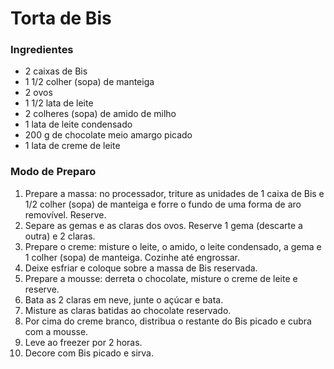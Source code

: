 # Torta de Bis

### Ingredientes

- 2 caixas de Bis
- 1 1/2 colher (sopa) de manteiga
- 2 ovos
- 1 1/2 lata de leite
- 2 colheres (sopa) de amido de milho
- 1 lata de leite condensado
- 200 g de chocolate meio amargo picado
- 1 lata de creme de leite



### Modo de Preparo

1. Prepare a massa: no processador, triture as unidades de 1 caixa de Bis e 1/2 colher (sopa) de manteiga e forre o fundo de uma forma de aro removível. Reserve.
2. Separe as gemas e as claras dos ovos. Reserve 1 gema (descarte a outra) e 2 claras.
3. Prepare o creme: misture o leite, o amido, o leite condensado, a gema e 1 colher (sopa) de manteiga. Cozinhe até engrossar.
4. Deixe esfriar e coloque sobre a massa de Bis reservada.
5. Prepare a mousse: derreta o chocolate, misture o creme de leite e reserve.
6. Bata as 2 claras em neve, junte o açúcar e bata.
7. Misture as claras batidas ao chocolate reservado.
8. Por cima do creme branco, distribua o restante do Bis picado e cubra com a mousse.
9. Leve ao freezer por 2 horas.
10. Decore com Bis picado e sirva.